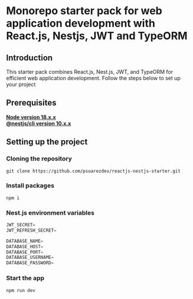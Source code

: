 # Monorepo starter pack for web application development with React.js, Nestjs, JWT and TypeORM

## Introduction

This starter pack combines React.js, Nest.js, JWT, and TypeORM for efficient web application development. Follow the steps below to set up your project

## Prerequisites

**[Node version 18.x.x](https://nodejs.org/)**  
**[@nestjs/cli version 10.x.x](https://nestjs.com/)**

## Setting up the project

### Cloning the repository

```shell
git clone https://github.com/psuarezdev/reactjs-nestjs-starter.git
```

### Install packages

```shell
npm i
```

### Nest.js environment variables

```js
JWT_SECRET=
JWT_REFRESH_SECRET=

DATABASE_NAME=
DATABASE_HOST=
DATABASE_PORT=
DATABASE_USERNAME=
DATABASE_PASSWORD=
```
### Start the app

```shell
npm run dev
```